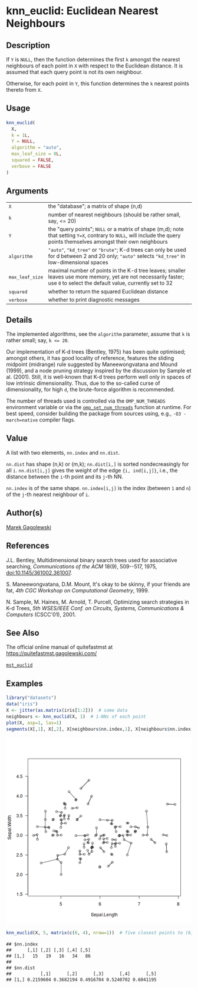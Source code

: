 # knn_euclid: Euclidean Nearest Neighbours

## Description

If `Y` is `NULL`, then the function determines the first `k` amongst the nearest neighbours of each point in `X` with respect to the Euclidean distance. It is assumed that each query point is not its own neighbour.

Otherwise, for each point in `Y`, this function determines the `k` nearest points thereto from `X`.

## Usage

``` r
knn_euclid(
  X,
  k = 1L,
  Y = NULL,
  algorithm = "auto",
  max_leaf_size = 0L,
  squared = FALSE,
  verbose = FALSE
)
```

## Arguments

|  |  |
|----|----|
| `X` | the \"database\"; a matrix of shape (n,d) |
| `k` | number of nearest neighbours (should be rather small, say, \<= 20) |
| `Y` | the \"query points\"; `NULL` or a matrix of shape (m,d); note that setting `Y=X`, contrary to `NULL`, will include the query points themselves amongst their own neighbours |
| `algorithm` | `"auto"`, `"kd_tree"` or `"brute"`; K-d trees can only be used for d between 2 and 20 only; `"auto"` selects `"kd_tree"` in low-dimensional spaces |
| `max_leaf_size` | maximal number of points in the K-d tree leaves; smaller leaves use more memory, yet are not necessarily faster; use `0` to select the default value, currently set to 32 |
| `squared` | whether to return the squared Euclidean distance |
| `verbose` | whether to print diagnostic messages |

## Details

The implemented algorithms, see the `algorithm` parameter, assume that `k` is rather small; say, `k <= 20`.

Our implementation of K-d trees (Bentley, 1975) has been quite optimised; amongst others, it has good locality of reference, features the sliding midpoint (midrange) rule suggested by Maneewongvatana and Mound (1999), and a node pruning strategy inspired by the discussion by Sample et al. (2001). Still, it is well-known that K-d trees perform well only in spaces of low intrinsic dimensionality. Thus, due to the so-called curse of dimensionality, for high `d`, the brute-force algorithm is recommended.

The number of threads used is controlled via the `OMP_NUM_THREADS` environment variable or via the [`omp_set_num_threads`](omp.md) function at runtime. For best speed, consider building the package from sources using, e.g., `-O3 -march=native` compiler flags.

## Value

A list with two elements, `nn.index` and `nn.dist`.

`nn.dist` has shape (n,k) or (m,k); `nn.dist[i,]` is sorted nondecreasingly for all `i`. `nn.dist[i,j]` gives the weight of the edge `{i, ind[i,j]}`, i.e., the distance between the `i`-th point and its `j`-th NN.

`nn.index` is of the same shape. `nn.index[i,j]` is the index (between `1` and `n`) of the `j`-th nearest neighbour of `i`.

## Author(s)

[Marek Gagolewski](https://www.gagolewski.com/)

## References

J.L. Bentley, Multidimensional binary search trees used for associative searching, *Communications of the ACM* 18(9), 509--517, 1975, [doi:10.1145/361002.361007](https://doi.org/10.1145/361002.361007).

S. Maneewongvatana, D.M. Mount, It\'s okay to be skinny, if your friends are fat, *4th CGC Workshop on Computational Geometry*, 1999.

N. Sample, M. Haines, M. Arnold, T. Purcell, Optimizing search strategies in K-d Trees, *5th WSES/IEEE Conf. on Circuits, Systems, Communications & Computers* (CSCC\'01), 2001.

## See Also

The official online manual of <span class="pkg">quitefastmst</span> at <https://quitefastmst.gagolewski.com/>

[`mst_euclid`](mst_euclid.md)

## Examples




``` r
library("datasets")
data("iris")
X <- jitter(as.matrix(iris[1:2]))  # some data
neighbours <- knn_euclid(X, 1)  # 1-NNs of each point
plot(X, asp=1, las=1)
segments(X[,1], X[,2], X[neighbours$nn.index,1], X[neighbours$nn.index,2])
```

![plot of chunk knn_euclid](figure/knn_euclid-1.png)

``` r
knn_euclid(X, 5, matrix(c(6, 4), nrow=1))  # five closest points to (6, 4)
```

```
## $nn.index
##      [,1] [,2] [,3] [,4] [,5]
## [1,]   15   19   16   34   86
## 
## $nn.dist
##           [,1]      [,2]      [,3]      [,4]      [,5]
## [1,] 0.2159604 0.3682194 0.4916704 0.5240702 0.6041195
```
